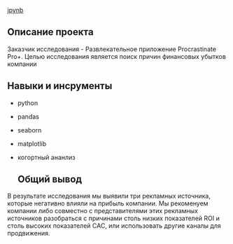  [jpynb](https://github.com/Touranna/portfolio/blob/main/project_5/%D0%90%D0%BD%D0%B0%D0%BB%D0%B8%D0%B7%20%D0%B1%D0%B8%D0%B7%D0%BD%D0%B5%D1%81%20%D0%BF%D0%BE%D0%BA%D0%B0%D0%B7%D0%B0%D1%82%D0%B5%D0%BB%D0%B5%D0%B9.ipynb)


## Описание проекта

Заказчик исследования - Развлекательное приложение Procrastinate Pro+. Целью исследования является поиск причин финансовых убытков компании

## Навыки и инсрументы

* python
* pandas
* seaborn
* matplotlib
* когортный ананлиз

  ## Общий вывод
В результате исследования мы выявили три рекламных источника, которые негативно влияли на прибыль компании. Мы рекоменуем компании либо совместно с представителями этих рекламных источников разобраться с причинами столь низких показателей ROI и столь высоких показателей CAC, или использовать другие каналы для продвижения. 
